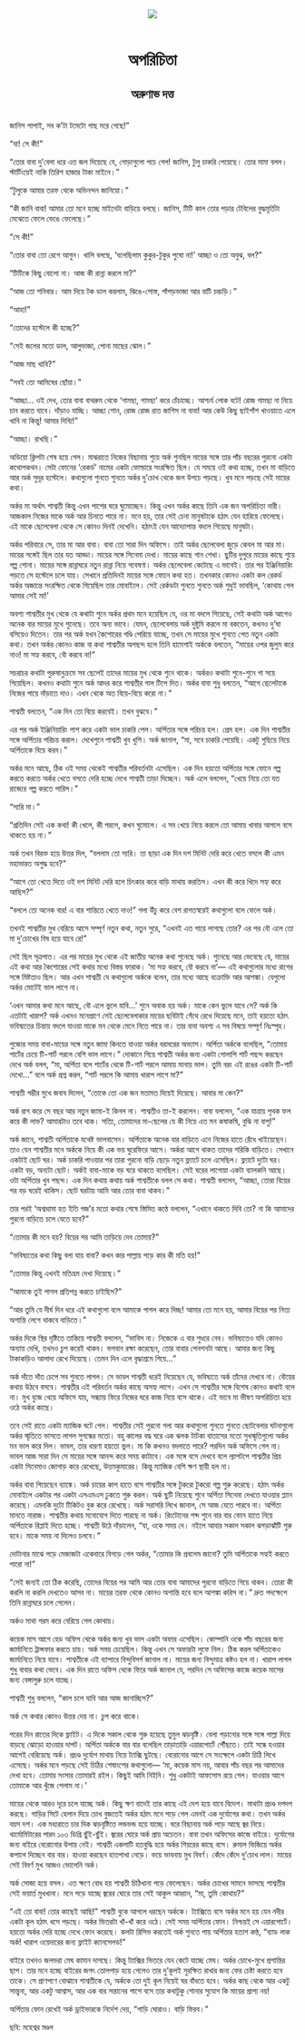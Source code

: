 <div align=center> <img src="../../metadata/images/rabibasariya/অপরিচিতা-অরুণাভ-দত্ত.jpg" align="center"></div><br><h1 align=center>অপরিচিতা</h1>
<h2 align=center>অরুণাভ দত্ত</h2><br>জানিস পাপাই, সব ক’টা টমেটো গাছ মরে গেছে!”

“যা! সে কী!”

“তোর বাবা দু’বেলা ধরে এত জল দিয়েছে যে, গোড়াগুলো পচে গেল! জানিস, টুলু চাকরি পেয়েছে। তোর মামা বলল। স্টার্টিংয়েই নাকি তিরিশ হাজার টাকা মাইনে।”

“টুলুকে আমার তরফ থেকে অভিনন্দন জানিয়ো।”

“কী জানি বাবা! আমার তো মনে হচ্ছে মাইনেটা বাড়িয়ে বলছে। জানিস, টিটি কাল তোর পড়ার টেবিলের বুদ্ধমূর্তিটা মেঝেতে ফেলে ভেঙে ফেলেছে।”

“সে কী!”

“তোর বাবা তো রেগে আগুন। খালি বলছে, ‘বলেছিলাম কুকুর-টুকুর পুষো না!’ আচ্ছা ও তো অবুঝ, বল?”

“টিটিকে কিছু বোলো না। আজ কী রান্না করলে মা?”

“আজ তো শনিবার। আম দিয়ে টক ডাল করলাম, ঝিঙে-পোস্ত, পাঁপড়ভাজা আর বাটি চচ্চড়ি।”

“আহা!”

“তোদের হস্টেলে কী হচ্ছে?”

“সেই জলের মতো ডাল, আলুভাজা, পোনা মাছের ঝোল।”

“আজ মাছ খাবি?”

“সবই তো আমিষের ছোঁয়া।”

“আচ্ছা… ওই দেখ, তোর বাবা বাথরুম থেকে ‘গামছা, গামছা’ করে চেঁচাচ্ছে। আশ্চর্য লোক বটে! রোজ গামছা না নিয়ে চান করতে যাবে। দাঁড়াও যাচ্ছি। আচ্ছা শোন, রোজ রোজ রাত জাগিস না বাবা! আর কেউ কিছু ছাইপাঁশ খাওয়াতে এলে খাবি না কিন্তু! আমার দিব্যি!”

“আচ্ছা। রাখছি।”

অডিয়ো ক্লিপটা শেষ হয়ে গেল। মাঝরাতে নিজের বিছানায় শুয়ে অর্ক শুনছিল মায়ের সঙ্গে তার পাঁচ বছরের পুরনো একটা কথোপকথন। সেটা ফোনের ‘রেকর্ড’ নামের একটা ফোল্ডারে সংরক্ষিত ছিল। যে সময়ে ওই কথা হচ্ছে, তখন মা বাড়িতে আর অর্ক সুদূর হস্টেলে। কথাগুলো শুনতে শুনতে অর্কর দু’চোখ থেকে জল উপচে পড়ছে। খুব মনে পড়ছে সেই মায়ের কথা।

অর্কর মা অর্থাৎ শাশ্বতী কিন্তু এখন পাশের ঘরে ঘুমোচ্ছেন। কিন্তু এখন অর্কর কাছে তিনি এক জন অপরিচিতা নারী। আজকাল নিজের মাকে অর্ক আর চিনতে পারে না। মনে হয়, তার সেই চেনা মানুষটাকে হঠাৎ যেন হারিয়ে ফেলেছে। এই মাকে ছেলেবেলা থেকে সে কোনও দিনই দেখেনি। হঠাৎই যেন আদ্যোপান্ত বদলে গিয়েছে মানুষটা।

অর্কর পরিবারে সে, তার মা আর বাবা। বাবা তো সারা দিন অফিসে। তাই অর্কর ছেলেবেলা জুড়ে কেবল মা আর মা। মায়ের সঙ্গেই ছিল তার যত আড্ডা। মায়ের সঙ্গে সিনেমা দেখা। মায়ের কাছে গান শেখা। ছুটির দুপুরে মায়ের কাছে শুয়ে গল্প শোনা। মায়ের সঙ্গে রান্নাঘরে নতুন রান্না নিয়ে গবেষণা। অর্কর ছেলেবেলা কেটেছে এ ভাবেই। তার পর ইঞ্জিনিয়ারিং পড়তে সে হস্টেলে চলে যায়। সেখানে প্রতিদিনই মায়ের সঙ্গে ফোনে কথা হত। তখনকার কোনও একটা কল রেকর্ড অর্কর অজান্তে সংরক্ষিত থেকে গিয়েছিল তার মোবাইলে। সেই রের্কডটা শুনতে শুনতে অর্ক শুধুই ভাবছিল, ‘কোথায় গেল আমার সেই মা!’

অবশ্য শাশ্বতীর মুখ থেকে যে কথাটা শুনে অর্কর প্রথম মনে হয়েছিল যে, ওর মা বদলে গিয়েছে, সেই কথাটা অর্ক আগেও অনেক বার মায়ের মুখে শুনেছে। তবে অন্য ভাবে। যেমন, ছেলেবেলায় অর্ক দুষ্টুমি করলে মা বকতেন, কখনও দু’ঘা বসিয়েও দিতেন। তার পর অর্ক যখন কৈশোরের গণ্ডি পেরিয়ে যাচ্ছে, তখন সে মায়ের মুখে শুনতে পেত নতুন একটা কথা। তখন অর্কর কোনও কাজ বা কথা শাশ্বতীর অপছন্দ হলে তিনি হামেশাই অর্ককে বলতেন, “মায়ের ওপর জুলুম করে নাও! মা সহ্য করবে, বৌ করবে না!”

সচরাচর কথাটা পুরুষানুক্রমে সব ছেলেই তাদের মায়ের মুখ থেকে শুনে থাকে। অর্করও কথাটা শুনে-শুনে গা সয়ে গিয়েছিল। কখনও কথাটা শুনে অর্ক আদর করে শাশ্বতীর গাল টিপে দিত। অর্কর বাবা শুধু বলতেন, “আগে ছেলেটাকে নিজের পায়ে দাঁড়াতে দাও। এখন থেকে অত বিয়ে-বিয়ে করো না।”

শাশ্বতী বলতেন, “এক দিন তো বিয়ে করবেই। তখন বুঝবে।”

এর পর অর্ক ইঞ্জিনিয়ারিং পাশ করে একটা ভাল চাকরি পেল। অর্পিতার সঙ্গে পরিচয় হল। প্রেম হল। এক দিন শাশ্বতীর সঙ্গে অর্পিতার পরিচয় করাল। দেখেশুনে শাশ্বতী খুব খুশি। অর্ক জানাল, “মা, সবে চাকরি পেয়েছি। একটু গুছিয়ে নিয়ে অর্পিতাকে বিয়ে করব।”

অর্কর মনে আছে, ঠিক ওই সময় থেকেই শাশ্বতীর পরিবর্তনটা এসেছিল। এক দিন হয়তো অর্পিতার সঙ্গে ফোনে গল্প করতে করতে অর্কর খেতে বসতে দেরি হচ্ছে দেখে শাশ্বতী তাড়া দিচ্ছেন। অর্ক এলে বললেন, “খেয়ে নিয়ে তো যত রাজ্যের গল্প করতে পারিস।”

“স্যরি মা।”

“প্রতিদিন সেই এক কথা! কী খেলে, কী পরলে, কখন ঘুমোলে। এ সব খেয়ে নিয়ে করলে তো আমায় খাবার আগলে বসে থাকতে হয় না।”

অর্ক তখন বিরক্ত হয়ে উত্তর দিল, “বললাম তো স্যরি। তা ছাড়া এক দিন দশ মিনিট দেরি করে খেতে বসলে কী এমন মহাভারত অশুদ্ধ হবে?”

“আগে তো খেতে দিতে ওই দশ মিনিট দেরি হলে চিৎকার করে বাড়ি মাথায় করতিস। এখন কী করে খিদে সহ্য করে আছিস?”

“বললে তো অনেক বার! এ বার শান্তিতে খেতে দাও!” গলা উঁচু করে বেশ রাগতস্বরেই কথাগুলো বলে ফেলে অর্ক।

তখনই শাশ্বতীর মুখ বেরিয়ে আসে সম্পূর্ণ নতুন কথা, নতুন সুরে, “এখনই এত গায়ে লাগছে তোর? এর পর বৌ এলে তো মা দু’চোখের বিষ হয়ে যাবে রে!”

সেই ছিল সূত্রপাত। এর পর মায়ের মুখ থেকে এই জাতীয় অনেক কথা শুনেছে অর্ক। শুনেছে আর ভেবেছে যে, মায়ের এই কথা আর কৈশোরের সেই কথার মধ্যে বিস্তর ফারাক। ‘মা সহ্য করবে, বৌ করবে না’— এই কথাগুলোর মধ্যে রাগের সঙ্গে মিষ্টতাও ছিল। আর এখন শাশ্বতী যে কথাগুলো অর্ককে বলেন, তার মধ্যে আছে বক্রোক্তি আর আশঙ্কা। যেগুলো অর্কর মোটেই ভাল লাগে না।

‘এখন আমার কথা মনে আছে, বৌ এলে ভুলে যাবি...’ শুনে অবাক হয় অর্ক। মাকে কেন ভুলে যাবে সে? অর্ক কি এতটাই খারাপ? অর্ক এখনও মনেপ্রাণে সেই ছেলেবেলাকার মায়ের ছবিটাই গেঁথে রেখে দিয়েছে মনে, তাই হয়তো হঠাৎ ভবিষ্যতের চিন্তায় বদলে যাওয়া মাকে মন থেকে মেনে নিতে পারে না। তার বাবা অবশ্য এ সব বিষয়ে সম্পূর্ণ নিঃস্পৃহ।

পুজোর সময় বাবা-মায়ের সঙ্গে নতুন জামা কিনতে যাওয়া অর্কর বরাবরের অভ্যাস। অর্পিতা অর্ককে বলেছিল, “তোমায় শার্টের চেয়ে টি-শার্ট পরলে বেশি ভাল লাগে।” দোকানে গিয়ে শাশ্বতী অর্কর জন্য একটা গোলাপি শার্ট পছন্দ করছেন দেখে অর্ক বলল, “মা, অর্পিতা বলে শার্টের থেকে টি-শার্ট পরলে আমায় মানায় ভাল। তুমি বরং এই রঙের একটা টি-শার্ট দেখো...” বলে অর্ক প্রশ্ন করল, “শার্ট পরলে কি আমায় খারাপ লাগে মা?”

শাশ্বতী গম্ভীর মুখে জবাব দিলেন, “তোকে তো এক জন মতামত দিয়েই দিয়েছে। আবার মা কেন?”

অর্ক রাগ করে সে বছর আর নতুন জামা-ই কিনল না। শাশ্বতীও তা-ই করলেন। বাবা বললেন, “এক যাত্রায় পৃথক ফল করে কী লাভ? আমারটাও তবে থাক। সত্যি, তোমাদের মা-ছেলের যে কী নিয়ে এত মন কষাকষি, বুঝি না বাপু!”

অর্ক জানে, শাশ্বতী অর্পিতাকে যথেষ্ট ভালবাসেন। অর্পিতাকে অনেক বার বাড়িতে এনে নিজের হাতে রেঁধে খাইয়েছেন। তাও যেন শাশ্বতীর মনে অর্ককে নিয়ে কী এক ভয় ঘুরেফিরে আসে। অর্করা আগে থাকত তাদের শরিকি বাড়িতে। সেখানে একটাই ছোট ঘর। অর্ক চাকরি পাওয়ার পর তারা পুরনো বাড়ি ছেড়ে নতুন ফ্ল্যাটে চলে এসেছিল। ফ্ল্যাটে দুটো ঘর। একটা বড়, অন্যটা ছোট। অর্কই বাবা-মাকে বড় ঘরে থাকতে বলেছিল। সেই ঘরের লাগোয়া একটা ব্যালকনি আছে। ওটা অর্পিতার খুব পছন্দ। এক দিন কথায় কথায় অর্ক শাশ্বতীকে বলল সে কথা। শাশ্বতী বললেন, “আচ্ছা, তোরা বিয়ের পর বড় ঘরেই থাকিস। ছোট ঘরটায় আমি আর তোর বাবা থাকব।” 

তার পরই ‘অশ্বত্থামা হত ইতি গজ’র মতো কথার শেষে স্তিমিত কণ্ঠে বললেন, “এখানে থাকতে দিবি তো? না কি আমাদের পুরনো বাড়িতে চলে যেতে হবে?”

“তোমার কী মনে হয়? বিয়ের পর আমি তাড়িয়ে দেব তোমায়?”

“ভবিষ্যতের কথা কিছু বলা যায় বাবা? কখন কার পাল্লায় পড়ে কার কী মতি হয়!”

“তোমার কিন্তু এখনই মতিভ্রম দেখা দিয়েছে।”

“আমাকে তুই পাগল প্রতিপন্ন করতে চাইছিস?”

“আর তুমি যে দীর্ঘ দিন ধরে এই কথাগুলো বলে আমাকে পাগল করে দিচ্ছ! আমার তো মনে হয়, আমার বিয়ের পর নিত্য অশান্তি লেগে থাকবে বাড়িতে।”

অর্কর দিকে স্থির দৃষ্টিতে তাকিয়ে শাশ্বতী বললেন, “ভাবিস না। নিজেকে এ বার শুধরে নেব। ভবিষ্যতেও যদি কোনও অন্যায় দেখি, তখনও চুপ করেই থাকব। ভগবান রক্ষা করেছেন, তোর বাবার পেনশনটা আছে। আমার জন্য কিছু টাকাকড়িও আলাদা রেখে দিয়েছে। তেমন দিন এলে বৃদ্ধাশ্রমে গিয়ে…”

অর্ক দাঁতে দাঁত চেপে সব শুনতে লাগল। সে ভাবল শাশ্বতী ধরেই নিয়েছেন যে, ভবিষ্যতে অর্ক তাঁদের দেখবে না। বৌয়ের কথায় উঠবে বসবে। শাশ্বতীর এই পরিবর্তন অর্কর কাছে অসহ্য লাগে। এখন সে শাশ্বতীর সঙ্গে বিশেষ কোনও কথাই বলে না। মুখ বুজে খেয়ে অফিসে যায়, সন্ধ্যায় ফিরে নিজের ঘরে কাজ নিয়ে বসে থাকে। এই ভাবে মা ভীষণ অপরিচিতা হয়ে ওঠে অর্কর কাছে।

তবে সেই রাতে একটা ম্যাজিক ঘটে গেল। শাশ্বতীর সেই পুরনো গলা আর কথাগুলো শুনতে শুনতে ছোটবেলার ঘটনাগুলো অর্কর স্মৃতিতে ভাসতে লাগল সুগন্ধের মতো। বহু কালের বদ্ধ ঘরে এক ঝলক টাটকা বাতাসের মতো সুখস্মৃতিগুলো অর্কর মন ভাল করে দিল। ভাবল, তার ধারণা হয়তো ভুল। মা কি কখনও বদলাতে পারে? পরদিন অর্ক অফিসে গেল না। ভাবল আজ সারা দিন সে মায়ের সঙ্গে আনন্দ করে সময় কাটাবে। এক সঙ্গে বসে দেখবে বলে ল্যাপটপে শাশ্বতীর প্রিয় একটা সিনেমাও জোগাড় করে রেখেছে, উত্তমকুমারের। কিন্তু ম্যাজিক বেশি ক্ষণ স্থায়ী হল না।

অর্কর বাবা গিয়েছেন ব্যাঙ্কে। অর্ক চায়ের কাপ হাতে বসে শাশ্বতীর সঙ্গে টুকরো টুকরো গল্প শুরু করেছে। হঠাৎ অর্কর মোবাইলে একটার পর একটা এসএমএস ঢুকতে শুরু করল। অর্ক ছুটি নিয়েছে শুনে অর্পিতা সিনেমা দেখতে যাওয়ার প্ল্যান করেছে। এমনকি দুটো টিকিটও বুক করে রেখেছে। অর্ক সরাসরি লিখে জানাল, সে আজ যেতে পারবে না। অর্পিতা মানতে নারাজ। শাশ্বতীর কথায় মনোযোগ দিতে পারছে না অর্ক। রিংটোনের শব্দ শুনে বার বার ফোন হাতে নিয়ে অর্পিতাকে রিপ্লাই দিতে হচ্ছে। শাশ্বতী উঠে দাঁড়ালেন, “যা, ওকে সময় দে। নইলে আবার সকাল সকাল ঝগড়াঝাঁটি শুরু হবে। মাকে সময় না দিলেও চলবে।”

দোটানার মাঝে পড়ে মেজাজটা একেবারে বিগড়ে গেল অর্কর, “তোমার কি প্রবলেম জানো? তুমি অর্পিতাকে সহ্যই করতে পারো না!”

“সেই জন্যই তো ঠিক করেছি, তোদের বিয়ের পর আমি আর তোর বাবা আমাদের পুরনো বাড়িতে গিয়ে থাকব। তোরা কী করলি না করলি দেখতেও আসব না। মায়ের তরফ থেকে কোনও অশান্তি হবে বলে আশঙ্কা করিস না।” দ্রুত পদক্ষেপে তিনি রান্নাঘরে চলে গেলেন।

অর্কও মাথা গরম করে বেরিয়ে গেল কোথায়।

কয়েক মাস আগে হেড অফিস থেকে অর্কর জন্য খুব ভাল একটা অফার এসেছিল। কোম্পানি ওকে পাঁচ বছরের জন্য জার্মানিতে ট্রান্সফার করতে চায়। অর্ক সময় চেয়েছিল। কিন্তু এখন সে অফারটা লুফে নিল। ঠিক করল অর্পিতাকেও জার্মানিতে নিয়ে যাবে। শাশ্বতীকে এই ব্যাপারে বিন্দুবিসর্গ জানাল না। মায়ের জন্য বিন্দুমাত্র কষ্টও হল না। খারাপ লাগল শুধু বাবার কথা ভেবে। এক দিন রাতে অফিস থেকে ফিরে অর্ক জানাল যে, পরদিন সে অফিসের কাজে কয়েক মাসের জন্য বেঙ্গালুরু চলে যাচ্ছে।

শাশ্বতী শুধু বললেন, “কাল চলে যাবি আর আজ জানাচ্ছিস?”

অর্ক সে কথার কোনও উত্তর দেয় না। চুপ করে থাকে।

পরের দিন রাতের দিকে ফ্লাইট। এ দিকে সকাল থেকে শুরু হয়েছে তুমুল ঝড়বৃষ্টি। বেলা গড়ানোর সঙ্গে সঙ্গে পাল্লা দিয়ে বাড়ছে ঝোড়ো হাওয়ার দাপট। অর্পিতা অর্ককে বার বার বলেছিল তাড়াতাড়ি এয়ারপোর্টে পৌঁছতে। তাই সন্ধে হওয়ার আগেই বেরিয়েছে অর্ক। প্রচণ্ড দুর্যোগ মাথায় নিয়ে ট্যাক্সি ছুটছে। বেরোনোর আগে সে সংক্ষেপে একটা চিঠি লিখে এসেছে। অর্কর মনে পড়ছে সেই চিঠির শেষাংশের কথাগুলো— ‘মা, কয়েক মাস নয়, আবার পাঁচ বছর পর আমাদের দেখা হবে। তোমার সংসার তোমারই রইল। কিছুই আমি নিইনি। শুধু একটাই আফসোস রয়ে গেল। যাওয়ার আগে তোমাকে আর খুঁজে পেলাম না।’

মায়ের থেকে আরও দূরে চলে যাচ্ছে অর্ক। কিছু ক্ষণ বাদেই তার কাছে এই দেশ হয়ে যাবে বিদেশ। মাথাটা প্রচণ্ড দপদপ করছে। গাড়ির সিটে হেলান দিয়ে চোখ বুজতেই অর্কর হঠাৎ মনে পড়ে গেল এমনই এক দুর্যোগের কথা। তখন অর্কর বয়স দশ। এক মধ্যরাতে চার দিক ঝড়বৃষ্টিতে লন্ডভন্ড হয়ে যাচ্ছে। ঘরে বিছানায় অর্ক পড়ে আছে জ্বর নিয়ে। থার্মোমিটারের পারদ ১০৩ ডিগ্রি ছুঁই-ছুঁই। জ্বরের ঘোরে অর্ক প্রায় অচেতন। বাবা তখন অফিসের কাজে বাইরে। দুর্যোগের জন্য বাইরে বেরোনোর উপায় নেই। শাশ্বতী একলাটি হতবুদ্ধি হয়ে অর্কর শিয়রের কাছে বসে। রুমাল ভিজিয়ে অর্কর কপালে দিচ্ছেন বার বার। হাওয়া করছেন হাতপাখা নেড়ে। ভয়ে ভাবনায় মুখ বিবর্ণ। কেঁদে কেঁদে দু’চোখ লাল। মায়ের সেই বিবর্ণ মুখ আজও ভোলেনি অর্ক।

অর্ক সোজা হয়ে বসল। এত ক্ষণে বোধ হয় শাশ্বতী চিঠিখানা পড়ে ফেলেছেন। অর্কর চোখের সামনে ভাসছে শাশ্বতীর সেই ভয়ার্ত মুখখানা। মনে পড়ে যাচ্ছে জ্বরের ঘোরে তার সেই আকুল আহ্বান, “মা, তুমি কোথায়?”

“এই তো বাবা! তোর কাছেই আছি!” শাশ্বতী বুকে আগলে ধরছেন অর্ককে। ট্যাক্সিতে বসে অর্কর মনে হয় যেন নদীর একটা কূল হঠাৎ ধসে পড়ছে। অর্কর ভিতরটা খাঁ-খাঁ করে ওঠে। সেই সময় অর্পিতার ফোন। নিশ্চয়ই সে এয়ারপোর্টে। হয়তো অর্কর দেরি হচ্ছে দেখে ফোন করেছে। কলটা রিসিভ করতেই অর্ক শুনতে পায় অর্পিতার হতাশ কণ্ঠ, “ব্যাড লাক অর্ক! খারাপ ওয়েদারের জন্য ফ্লাইট ক্যানসেলড!”

বাইরে তখনও জলভরা মেঘ কামান দাগছে। কিন্তু ট্যাক্সির ভিতরে যেন কেটে যাচ্ছে মেঘ। অর্কর চোখে-মুখে প্রশান্তির ছাপ। তার মনে হচ্ছে বাইরের জগৎ তোলপাড় হয়ে গেলেও তার দু’কূলই সুরক্ষিত রাখার জন্য ফের চেষ্টা করতে হবে তাকে। সে প্রাণপণে বোঝাবে শাশ্বতীকে যে, অর্ককে তো দুই কূল নিয়েই ঘর বাঁধতে হবে। অর্কর কাছ থেকে আর একটু সান্ত্বনা, আর একটু আশ্বাস, আর এক বার সন্তানের পাশে বসে তার কথাটুকু শোনার সুযোগ কি মায়ের প্রাপ্য নয়!

অর্পিতার ফোন রেখেই অর্ক ড্রাইভারকে নির্দেশ দেয়, “গাড়ি ঘোরাও। বাড়ি ফিরব।”

ছবি: মহেশ্বর মণ্ডল